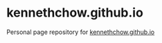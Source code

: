 # kennethchow.github.io

Personal page repository for [kennethchow.github.io](kennethchow.github.io)

